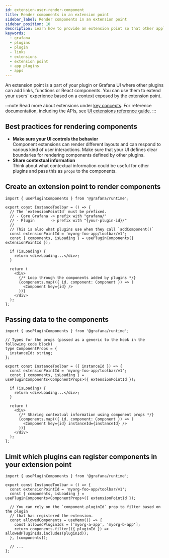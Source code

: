 ```yaml
---
id: extension-user-render-component
title: Render components in an extension point
sidebar_label: Render components in an extension point
sidebar_position: 10
description: Learn how to provide an extension point so that other applications can contribute their extensions.
keywords:
  - grafana
  - plugins
  - plugin
  - links
  - extensions
  - extension point
  - app plugins
  - apps
---
```


An extension point is a part of your plugin or Grafana UI where other plugins can add links, functions or React components. You can use them to extend your users' experience based on a context exposed by the extension point.

:::note 
Read more about extensions under [key concepts](../../key-concepts/ui-extensions.md). 
For reference documentation, including the APIs, see [UI extensions reference guide](../../reference/ui-extensions-reference).
:::

## Best practices for rendering components

- **Make sure your UI controls the behavior** <br /> Component extensions can render different layouts and can respond to various kind of user interactions. Make sure that your UI defines clear boundaries for rendering components defined by other plugins.
- **Share contextual information** <br /> Think about what contextual information could be useful for other plugins and pass this as `props` to the components.

## Create an extension point to render components

```tsx
import { usePluginComponents } from '@grafana/runtime';

export const InstanceToolbar = () => {
  // The `extensionPointId` must be prefixed.
  // - Core Grafana -> prefix with "grafana/"
  // - Plugin       -> prefix with "{your-plugin-id}/"
  //
  // This is also what plugins use when they call `addComponent()`
  const extensionPointId = 'myorg-foo-app/toolbar/v1';
  const { components, isLoading } = usePluginComponents({ extensionPointId });

  if (isLoading) {
    return <div>Loading...</div>;
  }

  return (
    <div>
      {/* Loop through the components added by plugins */}
      {components.map(({ id, component: Component }) => (
        <Component key={id} />
      ))}
    </div>
  );
};
```

## Passing data to the components

```tsx
import { usePluginComponents } from '@grafana/runtime';

// Types for the props (passed as a generic to the hook in the following code block)
type ComponentProps = {
  instanceId: string;
};

export const InstanceToolbar = ({ instanceId }) => {
  const extensionPointId = 'myorg-foo-app/toolbar/v1';
  const { components, isLoading } = usePluginComponents<ComponentProps>({ extensionPointId });

  if (isLoading) {
    return <div>Loading...</div>;
  }

  return (
    <div>
      {/* Sharing contextual information using component props */}
      {components.map(({ id, component: Component }) => (
        <Component key={id} instanceId={instanceId} />
      ))}
    </div>
  );
};
```

## Limit which plugins can register components in your extension point

```tsx
import { usePluginComponents } from '@grafana/runtime';

export const InstanceToolbar = () => {
  const extensionPointId = 'myorg-foo-app/toolbar/v1';
  const { components, isLoading } = usePluginComponents<ComponentProps>({ extensionPointId });

  // You can rely on the `component.pluginId` prop to filter based on the plugin
  // that has registered the extension.
  const allowedComponents = useMemo(() => {
    const allowedPluginIds = ['myorg-a-app', 'myorg-b-app'];
    return components.filter(({ pluginId }) => allowedPluginIds.includes(pluginId));
  }, [components]);

  // ...
};
```
